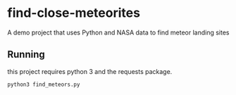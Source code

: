 # find-close-meteorites
A demo project that uses Python and NASA data to find meteor landing sites

## Running
this project requires python 3 and the requests package.

`python3 find_meteors.py`
